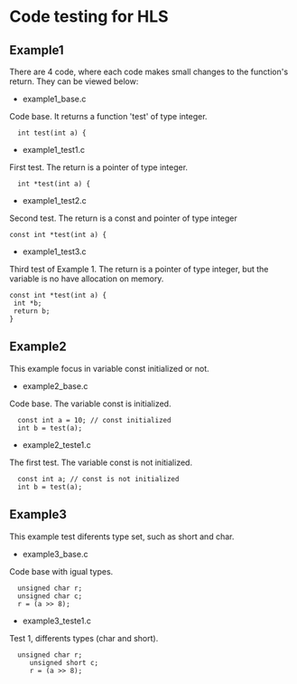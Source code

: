 # Code testing for HLS

## Example1

There are 4 code, where each code makes small changes to the function's return. They can be viewed below:

 - example1_base.c
  
Code base. It returns a function 'test' of type integer.

```
  int test(int a) {
``` 

 - example1_test1.c

First test. The return is a pointer of type integer.

```
  int *test(int a) {
``` 
 
 - example1_test2.c
 
 Second test. The return is a const and pointer of type integer 
 
 ``` 
 const int *test(int a) {
 ```
 
 - example1_test3.c
 
 Third test of Example 1. The return is a pointer of type integer, but the variable is no have allocation on memory.
 
  ``` 
 const int *test(int a) {
   int *b;
   return b;
 }
 ```
 
 ## Example2
 
 This example focus in variable const initialized or not.
 
 - example2_base.c
 
 Code base. The variable const is initialized.
 
 ``` 
   const int a = 10; // const initialized
   int b = test(a);
 ```

- example2_teste1.c
 
 The first test. The variable const is not initialized.

 ``` 
   const int a; // const is not initialized
   int b = test(a);
 ```
 
 ## Example3
 
 This example test diferents type set, such as short and char.  
 
 - example3_base.c
 
 Code base with igual types.
 
 ``` 
   unsigned char r;
   unsigned char c;
   r = (a >> 8);
 ```
 
 - example3_teste1.c
 
 Test 1, differents types (char and short).
 
 ```
   unsigned char r;
	  unsigned short c;
	  r = (a >> 8);
 ``` 
 
